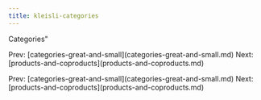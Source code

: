 ```yaml
---
title: kleisli-categories
---
```


Categories\"

Prev:
\[categories-great-and-small](categories-great-and-small.md)
Next:
\[products-and-coproducts](products-and-coproducts.md)

Prev:
\[categories-great-and-small](categories-great-and-small.md)
Next:
\[products-and-coproducts](products-and-coproducts.md)
